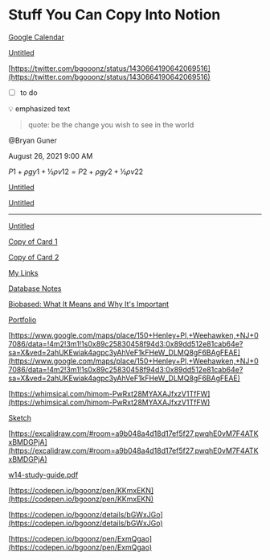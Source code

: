 # Stuff You Can Copy Into Notion

[Google Calendar](https://calendar.google.com/calendar/u/2/r/month?tab=mc&pli=1)

[Untitled](Stuff%20You%20Can%20Copy%20Into%20Notion%20197aaabd86d5461891b8e57d048b63dc/Untitled%20Database%20c09d8a19253a4ddaab8d9ebde79d9615.csv)

[https://twitter.com/bgooonz/status/1430664190642069516](https://twitter.com/bgooonz/status/1430664190642069516)

- [ ] to do

<aside>
💡 emphasized text

</aside>

> quote: be the change you wish to see in the world

@Bryan Guner

August 26, 2021 9:00 AM

$P1 + ρgy1 + ½ρv12 = P2 + ρgy2 + ½ρv22$

[Untitled](Stuff%20You%20Can%20Copy%20Into%20Notion%20197aaabd86d5461891b8e57d048b63dc/Untitled%20Database%2030be265296964f21b7c0d6cc6aebd56f.csv)

[Untitled](Stuff%20You%20Can%20Copy%20Into%20Notion%20197aaabd86d5461891b8e57d048b63dc/Untitled%20Database%2093556fa337d04a50a5c767b6ec548144.csv)

---

[Untitled](Stuff%20You%20Can%20Copy%20Into%20Notion%20197aaabd86d5461891b8e57d048b63dc/Untitled%20Database%200b4bd545f8a34ca2a82e61423bdb4795.csv)

[Copy of Card 1](Stuff%20You%20Can%20Copy%20Into%20Notion%20197aaabd86d5461891b8e57d048b63dc/Copy%20of%20Card%201%20021429c62b9e48618498fc2b1afbc5f1.md)

[Copy of Card 2](Stuff%20You%20Can%20Copy%20Into%20Notion%20197aaabd86d5461891b8e57d048b63dc/Copy%20of%20Card%202%20ae0e153a4c8f47f8b42871af8288ca0b.md)

[My Links](Stuff%20You%20Can%20Copy%20Into%20Notion%20197aaabd86d5461891b8e57d048b63dc/My%20Links%2009f01d9396a5416bb3d423c49a69ea2d.csv)

[Database Notes](Stuff%20You%20Can%20Copy%20Into%20Notion%20197aaabd86d5461891b8e57d048b63dc/Database%20Notes%20c5d1381b02e1431183fd1f7bed9ec192.csv)

[Biobased: What It Means and Why It's Important](https://norwex.biz/en_US/blog/biobased)

[Portfolio](https://sites.google.com/s/1pYBTXppsaUF5xz53-gsFZsJo-eMHX7lZ/edit?userId=107275256079777575087)

[https://www.google.com/maps/place/150+Henley+Pl,+Weehawken,+NJ+07086/data=!4m2!3m1!1s0x89c25830458f94d3:0x89dd512e81cab64e?sa=X&ved=2ahUKEwiak4agpc3yAhVeF1kFHeW_DLMQ8gF6BAgFEAE](https://www.google.com/maps/place/150+Henley+Pl,+Weehawken,+NJ+07086/data=!4m2!3m1!1s0x89c25830458f94d3:0x89dd512e81cab64e?sa=X&ved=2ahUKEwiak4agpc3yAhVeF1kFHeW_DLMQ8gF6BAgFEAE)

[https://whimsical.com/himom-PwRxt28MYAXAJfxzV1TfFW](https://whimsical.com/himom-PwRxt28MYAXAJfxzV1TfFW)

[Sketch](https://www.sketch.com/workspace/0a8587ce-a0f9-446a-8340-655d77b5ff59/shared-with-me?search=DS)

[https://excalidraw.com/#room=a9b048a4d18d17ef5f27,pwqhE0vM7F4ATKxBMDGPjA](https://excalidraw.com/#room=a9b048a4d18d17ef5f27,pwqhE0vM7F4ATKxBMDGPjA)

[]()

[w14-study-guide.pdf](Copy%20of%20Stuff%20You%20Can%20Copy%20Into%20Notion%20%F0%9F%98%8E%206127bc0f7d714263a31a258e9da64935/w14-study-guide.pdf)

[https://codepen.io/bgoonz/pen/KKmxEKN](https://codepen.io/bgoonz/pen/KKmxEKN)

[https://codepen.io/bgoonz/details/bGWxJGo](https://codepen.io/bgoonz/details/bGWxJGo)

[https://codepen.io/bgoonz/pen/ExmQgao](https://codepen.io/bgoonz/pen/ExmQgao)
